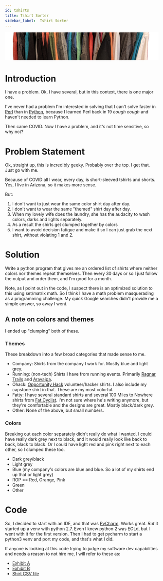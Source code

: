 ```yaml
---
id: tshirts 
title: Tshirt Sorter
sidebar_label:  Tshirt Sorter
---
```


![My tshirts](assets/tshirt-sorter-banner.png)

# Introduction

I have a problem.  Ok, I have several, but in this context, there is one major one.  

I've never had a problem I'm interested in solving that I can't solve faster in [Perl](http://www.perl.org) than in [Python](http://www.python.org), because I learned Perl back in 19 _cough_ _cough_ and haven't needed to learn Python.

Then came COVID.  Now I have a problem, and it's not time sensitive, so why not?

# Problem Statement

Ok, straight up, this is incredibly geeky.  Probably over the top.  I get that.  Just go with me.

Because of COVID all I wear, every day, is short-sleeved tshirts and shorts.  Yes, I live in Arizona, so it makes more sense.  

But:

1. I don't want to just wear the same color shirt day after day.
2. I don't want to wear the same "themed" shirt day after day.
3. When my lovely wife does the laundry, she has the audacity to wash colors, darks and lights separately.
  1. As a result the shirts get clumped together by colors
4. I want to avoid decision fatigue and make it so I can just grab the next shirt, without violating 1 and 2.

# Solution

Write a python program that gives me an ordered list of shirts where neither colors nor themes repeat themselves.  Then every 30 days or so I just follow the output and order them, and I'm good for a month.

Note, as I point out in the code, I suspect there is an optimized solution to this using set/matrix math.  So I think I have a math problem masquerading as a programming challenge.  My quick Google searches didn't provide me a simple answer, so away I went.

## A note on colors and themes

I ended up "clumping" both of these.  

### Themes

These breakdown into a few broad categories that made sense to me.

* Company:  Shirts from the company I work for.  Mostly blue and light grey.
* Running:  (non-tech) Shirts I have from running events.  Primarily [Ragnar Trails](http://www.runragnar.com) and [Aravaipa](https://www.aravaiparunning.com/).
* Ohack:  [Opportunity Hack](https://www.aravaiparunning.com/) volunteer/hacker shirts.  I also include my capstone shirt in that.  These are my most colorful.
* Fatty:  I have several standard shirts and several 100 Miles to Nowhere shirts from [Fat Cyclist](http://fatcyclist.com/).  I'm not sure where he's writing anymore, but they're comfortable and the designs are great.  Mostly black/dark grey.
* Other:  None of the above, but small numbers.  

### Colors

Breaking out each color separately didn't really do what I wanted.  I could have really dark grey next to black, and it would really look like back to back, black to black.  Or I could have light red and pink right next to each other, so I clumped these too.

* Dark grey/black
* Light grey
* Blue (my company's colors are blue and blue.  So a lot of my shirts end up that or light grey)
* ROP == Red, Orange, Pink
* Green
* Other

# Code

So, I decided to start with an IDE, and that was [PyCharm](https://www.jetbrains.com/pycharm/).  Works great. _But_ it started up a venv with python 2.7.  Even I knew python 2 was EOLd, but I went with it for the first version.  Then I had to get pycharm to start a python3 venv and port my code, and that's what I did.  

If anyone is looking at this code trying to judge my software dev capabilities and needs a reason to not hire me, I will refer to these as:

* [Exhibit A](https://github.com/jotpowers/Hobbies/blob/master/tshirts/shirt3.py)
* [Exhibit B](https://github.com/jotpowers/Hobbies/blob/master/tshirts/sort.py)
* [Shirt CSV file](https://github.com/jotpowers/Hobbies/blob/master/tshirts/shirts.csv)


